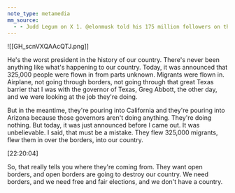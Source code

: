 ```yaml
---
note_type: metamedia
mm_source:
  - - Judd Legum on X 1. @elonmusk told his 175 million followers on this platform that Biden committed treason by secretly chartering flights to bring 320K illegal immigrants to the United States Let's be clear EVERYTHING ABOUT THIS CLAIM IS A BR.md
---
```


![[GH_scnVXQAAcQTJ.png]]

He's the worst president in the history of our country.
There's never been anything like what's happening to our
country. Today, it was announced that 325,000 people
were flown in from parts unknown. Migrants were flown in.
Airplane, not going through borders, not going through
that great Texas barrier that I was with the governor of
Texas, Greg Abbott, the other day, and we were looking at
the job they're doing.

But in the meantime, they're pouring into California and
they're pouring into Arizona because those governors
aren't doing anything. They're doing nothing. But today, it
was just announced before I came out. It was
unbelievable. I said, that must be a mistake. They flew
325,000 migrants, flew them in over the borders, into our
country.

[22:20:04]

So, that really tells you where they're coming from. They
want open borders, and open borders are going to destroy
our country. We need borders, and we need free and fair
elections, and we don't have a country.

